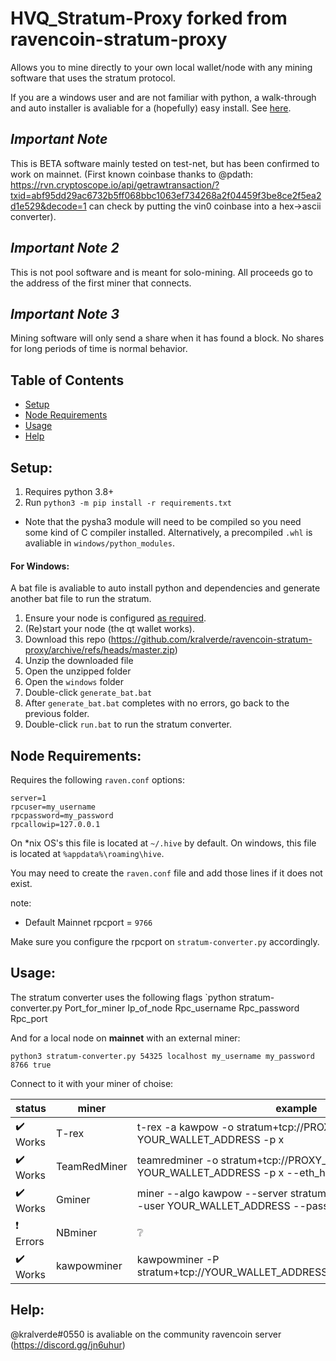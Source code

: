 # HVQ_Stratum-Proxy forked from ravencoin-stratum-proxy
Allows you to mine directly to your own local wallet/node with any mining software that uses the stratum protocol.

If you are a windows user and are not familiar with python, a walk-through and auto installer is avaliable for a (hopefully) easy install. See [here](#windows).

## *Important Note*
This is BETA software mainly tested on test-net, but has been confirmed to work on mainnet. (First known coinbase thanks to @pdath: https://rvn.cryptoscope.io/api/getrawtransaction/?txid=abf95dd29ac6732b5ff068bbc1063ef734268a2f04459f3be8ce2f5ea2d1e529&decode=1 can check by putting the vin0 coinbase into a hex->ascii converter).

## *Important Note 2*
This is not pool software and is meant for solo-mining. All proceeds go to the address of the first miner that connects.

## *Important Note 3*
Mining software will only send a share when it has found a block. No shares for long periods of time is normal behavior.

## Table of Contents  
- [Setup](#setup)
- [Node Requirements](#node)
- [Usage](#usage)
- [Help](#help)

<a name="setup"/>

## Setup:

1. Requires python 3.8+
2. Run `python3 -m pip install -r requirements.txt`
  - Note that the pysha3 module will need to be compiled so you need some kind of C compiler installed. Alternatively, a precompiled `.whl` is avaliable in `windows/python_modules`.

<a name="windows"/>

#### For Windows:
A bat file is avaliable to auto install python and dependencies and generate another bat file to run the stratum.
1. Ensure your node is configured [as required](#node).
2. (Re)start your node (the qt wallet works).
3. Download this repo (https://github.com/kralverde/ravencoin-stratum-proxy/archive/refs/heads/master.zip)
4. Unzip the downloaded file
5. Open the unzipped folder
6. Open the `windows` folder
7. Double-click `generate_bat.bat`
8. After `generate_bat.bat` completes with no errors, go back to the previous folder.
9. Double-click `run.bat` to run the stratum converter.

<a name="node"/>

## Node Requirements:

Requires the following `raven.conf` options:
```
server=1
rpcuser=my_username
rpcpassword=my_password
rpcallowip=127.0.0.1
```
On *nix OS's this file is located at `~/.hive` by default. On windows, this file is located at `%appdata%\roaming\hive`.

You may need to create the `raven.conf` file and add those lines if it does not exist.



note:
- Default Mainnet rpcport = `9766`

Make sure you configure the rpcport on `stratum-converter.py` accordingly.

<a name="usage"/>

## Usage:
The stratum converter uses the following flags `python stratum-converter.py Port_for_miner Ip_of_node Rpc_username Rpc_password Rpc_port 


And for a local node on **mainnet** with an external miner:
```
python3 stratum-converter.py 54325 localhost my_username my_password 8766 true
```

Connect to it with your miner of choise:

| status | miner | example |
| - | - | - |
| :heavy_check_mark: Works | T-rex | t-rex -a kawpow -o stratum+tcp://PROXY_IP:54325 -u YOUR_WALLET_ADDRESS -p x |
| :heavy_check_mark: Works | TeamRedMiner | teamredminer -o stratum+tcp://PROXY_IP:54325 -u YOUR_WALLET_ADDRESS -p x --eth_hash_report=on |
| :heavy_check_mark: Works | Gminer | miner --algo kawpow --server stratum+tcp://PROXY_IP:54325 --user YOUR_WALLET_ADDRESS --pass x |
| :exclamation:   Errors | NBminer | :grey_question: |
| :heavy_check_mark: Works | kawpowminer | kawpowminer -P stratum+tcp://YOUR_WALLET_ADDRESS.worker@PROXY_IP:54325 |

<a name="help"/>

## Help:
@kralverde#0550 is avaliable on the community ravencoin server (https://discord.gg/jn6uhur)

